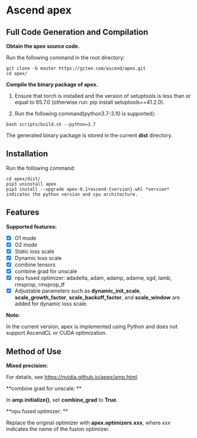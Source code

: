 # Ascend apex


## Full Code Generation and Compilation


**Obtain the apex source code.**

Run the following command in the root directory:
```
git clone -b master https://gitee.com/ascend/apex.git
cd apex/
```

**Compile the binary package of apex.**

1. Ensure that torch is installed and the version of setuptools is less than or equal to 65.7.0 (otherwise run: pip install setuptools==41.2.0).

2. Run the following command(python3.7-3.10 is supported):
```
bash scripts/build.sh --python=3.7
```
The generated binary package is stored in the current **dist** directory.


## Installation

Run the following command:
```
cd apex/dist/
pip3 uninstall apex
pip3 install --upgrade apex-0.1+ascend-{version}.whl *version* indicates the python version and cpu architecture.
```


## Features
**Supported features:**

- [x] O1 mode
- [x] O2 mode
- [x] Static loss scale
- [x] Dynamic loss scale
- [x] combine tensors
- [x] combine grad for unscale
- [x] npu fused optimizer: adadelta, adam, adamp, adamw, sgd, lamb, rmsprop, rmsprop_tf
- [x] Adjustable parameters such as **dynamic_init_scale**, **scale_growth_factor**, **scale_backoff_factor**, and **scale_window** are added for dynamic loss scale.

**Note:**

In the current version, apex is implemented using Python and does not support AscendCL or CUDA optimization.


## Method of Use
**Mixed precision:**

For details, see https://nvidia.github.io/apex/amp.html.

**combine grad for unscale: **

In **amp.initialize()**, set **combine_grad** to **True**.

**npu fused optimizer: **

Replace the original optimizer with **apex.optimizers.xxx**, where *xxx* indicates the name of the fusion optimizer.


